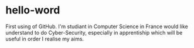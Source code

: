 # hello-word
First using of GitHub.
I'm studiant in Computer Science in France would like understand to do Cyber-Security,
especially in apprentiship which will be useful in order I realise my aims.
